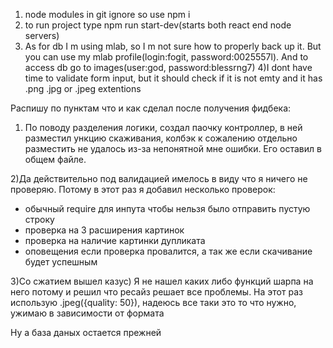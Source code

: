 1) node modules in git ignore so use npm i
2) to run project type npm run start-dev(starts both react end node servers)
3) As for db I m using mlab, so I m not sure how to properly back up it. But you can use my mlab profile(login:fogit, password:0025557l). And to access db go to images(user:god, password:blessrng7)
4)I dont have time to validate form input, but it should check if it is not emty and it has .png .jpg or .jpeg extentions

Распишу по пунктам что и как сделал после получения фидбека:
1) По поводу разделения логики, создал паочку контроллер, в ней разместил ункцию скаживания, колбэк к сожалению отдельно разместить не удалось из-за непонятной мне ошибки. Его оставил в общем файле.

2)Да действительно под валидацией имелось в виду что я ничего не проверяю. Потому в этот раз я добавил несколько проверок:
  - обычный require для инпута чтобы нельзя было отправить пустую строку
  - проверка на 3 расширения картинок
  - проверка на наличие картинки дупликата
  - оповещения если проверка провалится, а так же если скачивание будет успешным
  
3)Со сжатием вышел казус) Я не нашел каких либо функций шарпа на него потому и решил что ресайз решает все проблемы. На этот раз использую .jpeg({quality: 50}), надеюсь все таки это то что нужно, ужимаю в зависимости от формата

Ну а база даных остается прежней
